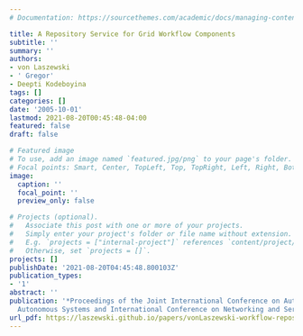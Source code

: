 ```yaml
---
# Documentation: https://sourcethemes.com/academic/docs/managing-content/

title: A Repository Service for Grid Workflow Components
subtitle: ''
summary: ''
authors:
- von Laszewski
- ' Gregor'
- Deepti Kodeboyina
tags: []
categories: []
date: '2005-10-01'
lastmod: 2021-08-20T00:45:48-04:00
featured: false
draft: false

# Featured image
# To use, add an image named `featured.jpg/png` to your page's folder.
# Focal points: Smart, Center, TopLeft, Top, TopRight, Left, Right, BottomLeft, Bottom, BottomRight.
image:
  caption: ''
  focal_point: ''
  preview_only: false

# Projects (optional).
#   Associate this post with one or more of your projects.
#   Simply enter your project's folder or file name without extension.
#   E.g. `projects = ["internal-project"]` references `content/project/deep-learning/index.md`.
#   Otherwise, set `projects = []`.
projects: []
publishDate: '2021-08-20T04:45:48.800103Z'
publication_types:
- '1'
abstract: ''
publication: '*Proceedings of the Joint International Conference on Autonomic and
  Autonomous Systems and International Conference on Networking and Services*'
url_pdf: https://laszewski.github.io/papers/vonLaszewski-workflow-repository.pdf
---
```

